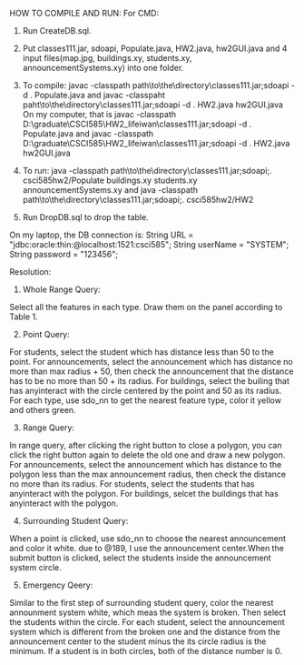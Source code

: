 HOW TO COMPILE AND RUN:
For CMD:
1. Run CreateDB.sql.

2. Put classes111.jar, sdoapi, Populate.java, HW2.java, hw2GUI.java and 4 input files(map.jpg, buildings.xy, students.xy, announcementSystems.xy) into one folder.

3. To compile: javac -classpath path\to\the\directory\classes111.jar;sdoapi -d . Populate.java
	and    javac -classpaht paht\to\the\directory\classes111.jar;sdoapi -d . HW2.java hw2GUI.java
On my computer, that is javac -classpath D:\graduate\CSCI585\HW2_lifeiwan\classes111.jar;sdoapi -d . Populate.java
and javac -classpath D:\graduate\CSCI585\HW2_lifeiwan\classes111.jar;sdoapi -d . HW2.java hw2GUI.java

4. To run: java -classpath path\to\the\directory\classes111.jar;sdoapi;. csci585hw2/Populate buildings.xy students.xy announcementSystems.xy
and	   java -classpath path\to\the\directory\classes111.jar;sdoapi;. csci585hw2/HW2

5. Run DropDB.sql to drop the table.

On my laptop, the DB connection is:
String URL = "jdbc:oracle:thin:@localhost:1521:csci585";
String userName = "SYSTEM";
String password = "123456";


Resolution:
1. Whole Range Query:

Select all the features in each type. Draw them on the panel according to Table 1.

2. Point Query:

For students, select the student which has distance less than 50 to the point. For announcements, select the announcement which has distance no more than max radius + 50, then check the announcement that the distance has to be no more than 50 + its radius. For buildings, select the builing that has anyinteract with the circle centered by the point and 50 as its radius. For each type, use sdo_nn to get the nearest feature type, color it yellow and others green.

3. Range Query:

In range query, after clicking the right button to close a polygon, you can click the right button again to delete the old one and draw a new polygon.
For announcements, select the announcement which has distance to the polygon less than the max announcement radius, then check the distance no more than its radius.
For students, select the students that has anyinteract with the polygon.
For buildings, selcet the buildings that has anyinteract with the polygon.

4. Surrounding Student Query:

When a point is clicked, use sdo_nn to choose the nearest announcement and color it white. due to @189, I use the announcement center.When the submit button is clicked, select the students inside the announcement system circle.

5. Emergency Qeery:

Similar to the first step of surrounding student query, color the nearest announment system white, which meas the system is broken. Then select the students within the circle. For each student, select the announcement system which is different from the broken one and the distance from the announcement center to the student minus the its circle radius is the minimum. If a student is in both circles, both of the distance number is 0.